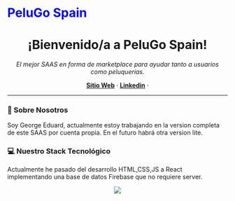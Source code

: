 <p align="center">
  <h1><font color="blue">PeluGo Spain</font></h1>
</p>

<h1 align="center">¡Bienvenido/a a PeluGo Spain!</h1>

<p align="center">
  <em>El mejor SAAS en forma de marketplace para ayudar tanto a usuarios como peluquerias.</em>
</p>

<p align="center">
  <a href="pelugo.es"><strong>Sitio Web</strong></a> ·
  <a href="https://www.linkedin.com/in/georgeeduardtp?lipi=urn%3Ali%3Apage%3Ad_flagship3_profile_view_base_contact_details%3BRlNpv2JGSy2n4YEjPTD7Pg%3D%3D"><strong>Linkedin</strong></a> ·

</p>

---

### 👋 Sobre Nosotros
Soy George Eduard, actualmente estoy trabajando en la version completa de este SAAS por cuenta propia.
En el futuro habrá otra version lite.

### 💻 Nuestro Stack Tecnológico

Actualmente he pasado del desarrollo HTML,CSS,JS a React implementando una base de datos Firebase que no requiere server.

<p align="center">
  <a href="https://skillicons.dev">
    <img src="https://skillicons.dev/icons?i=js,ts,react,nextjs,nodejs,python,django,docker,figma,aws&perline=5" />
  </a>
</p>
